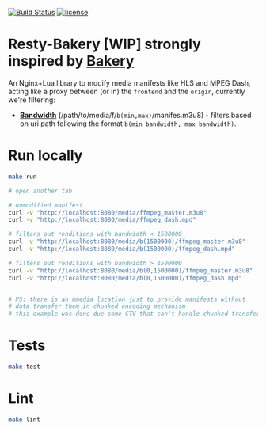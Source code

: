 [![Build Status](https://travis-ci.org/leandromoreira/resty-bakery.svg?branch=master)](https://travis-ci.org/leandromoreira/resty-bakery) [![license](https://img.shields.io/badge/license-BSD--3--Clause-blue.svg)](https://img.shields.io/badge/license-BSD--3--Clause-blue.svg)

# Resty-Bakery [WIP] strongly inspired by [Bakery](https://github.com/cbsinteractive/bakery)

An Nginx+Lua library to modify media manifests like HLS and MPEG Dash, acting like a proxy between (or in) the `frontend` and the `origin`, currently we're filtering:

* [**Bandwidth**](https://github.com/cbsinteractive/bakery/blob/master/docs/filters/bandwidth.md) (/path/to/media/f/`b(min,max)`/manifes.m3u8) - filters based on uri path following the format `b(min bandwidth, max bandwidth)`.

# Run locally

```bash
make run

# open another tab

# unmodified manifest
curl -v "http://localhost:8080/media/ffmpeg_master.m3u8"
curl -v "http://localhost:8080/media/ffmpeg_dash.mpd"

# filters out renditions with bandwidth < 1500000
curl -v "http://localhost:8080/media/b(1500000)/ffmpeg_master.m3u8"
curl -v "http://localhost:8080/media/b(1500000)/ffmpeg_dash.mpd"

# filters out renditions with bandwidth > 1500000
curl -v "http://localhost:8080/media/b(0,1500000)/ffmpeg_master.m3u8"
curl -v "http://localhost:8080/media/b(0,1500000)/ffmpeg_dash.mpd"


# PS: there is an mmedia location just to provide manifests without
# data transfer them in chunked encoding mechanism
# this example was done due some CTV that can't handle chunked transfer encoding
```

# Tests

```bash
make test
```

# Lint

```bash
make lint
```


